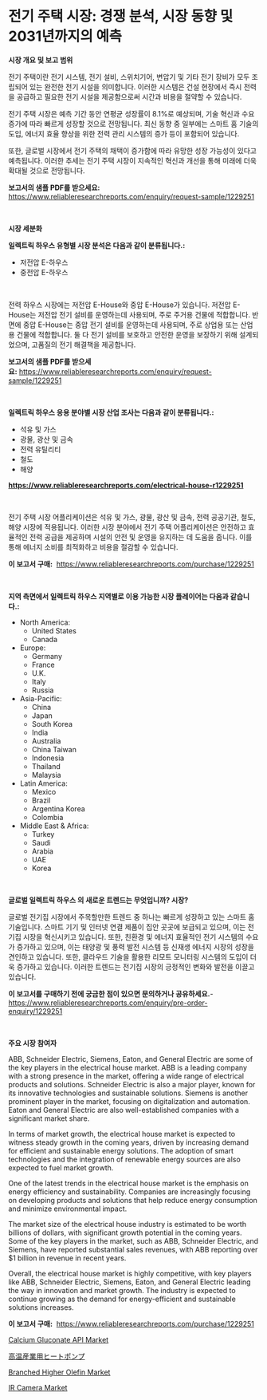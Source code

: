<p><h1>전기 주택 시장: 경쟁 분석, 시장 동향 및 2031년까지의 예측</h1></p><p><strong>시장 개요 및 보고 범위</strong></p>
<p><p>전기 주택이란 전기 시스템, 전기 설비, 스위치기어, 변압기 및 기타 전기 장비가 모두 조립되어 있는 완전한 전기 시설을 의미합니다. 이러한 시스템은 건설 현장에서 즉시 전력을 공급하고 필요한 전기 시설을 제공함으로써 시간과 비용을 절약할 수 있습니다.</p><p>전기 주택 시장은 예측 기간 동안 연평균 성장률이 8.1%로 예상되며, 기술 혁신과 수요 증가에 따라 빠르게 성장할 것으로 전망됩니다. 최신 동향 중 일부에는 스마트 홈 기술의 도입, 에너지 효율 향상을 위한 전력 관리 시스템의 증가 등이 포함되어 있습니다.</p><p>또한, 글로벌 시장에서 전기 주택의 채택이 증가함에 따라 유망한 성장 가능성이 있다고 예측됩니다. 이러한 추세는 전기 주택 시장이 지속적인 혁신과 개선을 통해 미래에 더욱 확대될 것으로 전망됩니다.</p></p>
<p><strong>보고서의 샘플 PDF를 받으세요:</strong> <a href="https://www.reliableresearchreports.com/enquiry/request-sample/1229251">https://www.reliableresearchreports.com/enquiry/request-sample/1229251</a></p>
<p>&nbsp;</p>
<p><strong>시장 세분화</strong></p>
<p><strong>일렉트릭 하우스 유형별 시장 분석은 다음과 같이 분류됩니다.:</strong></p>
<p><ul><li>저전압 E-하우스</li><li>중전압 E-하우스</li></ul></p>
<p>&nbsp;</p>
<p><p>전력 하우스 시장에는 저전압 E-House와 중압 E-House가 있습니다. 저전압 E-House는 저전압 전기 설비를 운영하는데 사용되며, 주로 주거용 건물에 적합합니다. 반면에 중압 E-House는 중압 전기 설비를 운영하는데 사용되며, 주로 상업용 또는 산업용 건물에 적합합니다. 둘 다 전기 설비를 보호하고 안전한 운영을 보장하기 위해 설계되었으며, 고품질의 전기 해결책을 제공합니다.</p></p>
<p><strong>보고서의 샘플 PDF를 받으세요:</strong>&nbsp;<a href="https://www.reliableresearchreports.com/enquiry/request-sample/1229251">https://www.reliableresearchreports.com/enquiry/request-sample/1229251</a></p>
<p>&nbsp;</p>
<p><strong> 일렉트릭 하우스 응용 분야별 시장 산업 조사는 다음과 같이 분류됩니다.:</strong></p>
<p><ul><li>석유 및 가스</li><li>광물, 광산 및 금속</li><li>전력 유틸리티</li><li>철도</li><li>해양</li></ul></p>
<p><strong><a href="https://www.reliableresearchreports.com/electrical-house-r1229251">https://www.reliableresearchreports.com/electrical-house-r1229251</a></strong></p>
<p>&nbsp;</p>
<p><p>전기 주택 시장 어플리케이션은 석유 및 가스, 광물, 광산 및 금속, 전력 공공기관, 철도, 해양 시장에 적용됩니다. 이러한 시장 분야에서 전기 주택 어플리케이션은 안전하고 효율적인 전력 공급을 제공하며 시설의 안전 및 운영을 유지하는 데 도움을 줍니다. 이를 통해 에너지 소비를 최적화하고 비용을 절감할 수 있습니다.</p></p>
<p><strong>이 보고서 구매:</strong>&nbsp; <a href="https://www.reliableresearchreports.com/purchase/1229251">https://www.reliableresearchreports.com/purchase/1229251</a></p>
<p>&nbsp;</p>
<p><strong>지역 측면에서 일렉트릭 하우스 지역별로 이용 가능한 시장 플레이어는 다음과 같습니다.:</strong></p>
<p><ul>
    <li>
        North America:
        <ul>
            <li>United States</li>
            <li>Canada</li>
        </ul>
    </li>
    <li>
        Europe:
        <ul>
            <li>Germany</li>
            <li>France</li>
            <li>U.K.</li>
            <li>Italy</li>
            <li>Russia</li>
        </ul>
    </li>
    <li>
        Asia-Pacific:
        <ul>
            <li>China</li>
            <li>Japan</li>
            <li>South Korea</li>
            <li>India</li>
            <li>Australia</li>
            <li>China Taiwan</li>
            <li>Indonesia</li>
            <li>Thailand</li>
            <li>Malaysia</li>
        </ul>
    </li>
    <li>
        Latin America:
        <ul>
            <li>Mexico</li>
            <li>Brazil</li>
            <li>Argentina Korea</li>
            <li>Colombia</li>
        </ul>
    </li>
    <li>
        Middle East & Africa:
        <ul>
            <li>Turkey</li>
            <li>Saudi</li>
            <li>Arabia</li>
            <li>UAE</li>
            <li>Korea</li>
        </ul>
    </li>
    </ul></p>
<p>&nbsp;</p>
<p><strong>글로벌 일렉트릭 하우스 의 새로운 트렌드는 무엇입니까? 시장?</strong></p>
<p><p>글로벌 전기집 시장에서 주목할만한 트렌드 중 하나는 빠르게 성장하고 있는 스마트 홈 기술입니다. 스마트 기기 및 인터넷 연결 제품이 집안 곳곳에 보급되고 있으며, 이는 전기집 시장을 혁신시키고 있습니다. 또한, 친환경 및 에너지 효율적인 전기 시스템의 수요가 증가하고 있으며, 이는 태양광 및 풍력 발전 시스템 등 신재생 에너지 시장의 성장을 견인하고 있습니다. 또한, 클라우드 기술을 활용한 리모트 모니터링 시스템의 도입이 더욱 증가하고 있습니다. 이러한 트렌드는 전기집 시장의 긍정적인 변화와 발전을 이끌고 있습니다.</p></p>
<p><strong>이 보고서를 구매하기 전에 궁금한 점이 있으면 문의하거나 공유하세요.</strong>- <a href="https://www.reliableresearchreports.com/enquiry/pre-order-enquiry/1229251">https://www.reliableresearchreports.com/enquiry/pre-order-enquiry/1229251</a></p>
<p>&nbsp;</p>
<p><strong>주요 시장 참여자</strong></p>
<p><p>ABB, Schneider Electric, Siemens, Eaton, and General Electric are some of the key players in the electrical house market. ABB is a leading company with a strong presence in the market, offering a wide range of electrical products and solutions. Schneider Electric is also a major player, known for its innovative technologies and sustainable solutions. Siemens is another prominent player in the market, focusing on digitalization and automation. Eaton and General Electric are also well-established companies with a significant market share.</p><p>In terms of market growth, the electrical house market is expected to witness steady growth in the coming years, driven by increasing demand for efficient and sustainable energy solutions. The adoption of smart technologies and the integration of renewable energy sources are also expected to fuel market growth.</p><p>One of the latest trends in the electrical house market is the emphasis on energy efficiency and sustainability. Companies are increasingly focusing on developing products and solutions that help reduce energy consumption and minimize environmental impact.</p><p>The market size of the electrical house industry is estimated to be worth billions of dollars, with significant growth potential in the coming years. Some of the key players in the market, such as ABB, Schneider Electric, and Siemens, have reported substantial sales revenues, with ABB reporting over $1 billion in revenue in recent years.</p><p>Overall, the electrical house market is highly competitive, with key players like ABB, Schneider Electric, Siemens, Eaton, and General Electric leading the way in innovation and market growth. The industry is expected to continue growing as the demand for energy-efficient and sustainable solutions increases.</p></p>
<p><strong>이 보고서 구매:</strong>&nbsp;&nbsp;<a href="https://www.reliableresearchreports.com/purchase/1229251">https://www.reliableresearchreports.com/purchase/1229251</a></p>
<p><p><a href="https://www.linkedin.com/pulse/calcium-gluconate-api-market-size-growth-forecast-from-zy7uc?trackingId=esmds0rAgPx%2FT9My5zPCsw%3D%3D">Calcium Gluconate API Market</a></p><p><a href="https://github.com/lrlmopnhwd79300/Market-Research-Report-List-1/blob/main/681462526859.md">高温産業用ヒートポンプ</a></p><p><a href="https://www.linkedin.com/pulse/branched-higher-olefin-market-offer-valuable-insights-size-d299c?trackingId=6dkF5zYURVO4tmYsRClCNA%3D%3D">Branched Higher Olefin Market</a></p><p><a href="https://github.com/ChiragRP21/Market-Research-Report-List-4/blob/main/ir-camera-market.md">IR Camera Market</a></p></p>